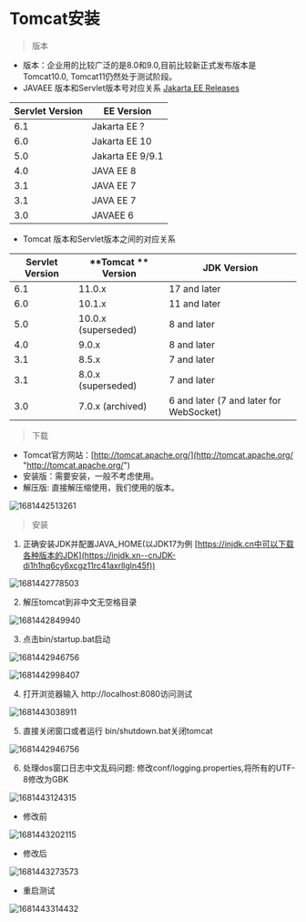 # Tomcat安装

> 版本

* 版本：企业用的比较广泛的是8.0和9.0,目前比较新正式发布版本是Tomcat10.0, Tomcat11仍然处于测试阶段。
* JAVAEE 版本和Servlet版本号对应关系 [Jakarta EE Releases](https://jakarta.ee/release/)

|**Servlet** Version|EE Version|
| ----------| ------------------|
|6.1|Jakarta EE ?|
|6.0|Jakarta EE 10|
|5.0|Jakarta EE 9/9.1|
|4.0|JAVA EE 8|
|3.1|JAVA EE 7|
|3.1|JAVA EE 7|
|3.0|JAVAEE 6|

* Tomcat 版本和Servlet版本之间的对应关系

|**Servlet** Version|\*\*Tomcat \*\* Version|**JDK** Version|
| ----------| -------------------------------------| -----------------------------------------|
|6.1|11.0.x|17 and later|
|6.0|10.1.x|11 and later|
|5.0|10.0.x (superseded)|8 and later|
|4.0|9.0.x|8 and later|
|3.1|8.5.x|7 and later|
|3.1|8.0.x (superseded)|7 and later|
|3.0|7.0.x (archived)|6 and later (7 and later for WebSocket)|

> 下载

* Tomcat官方网站：[http://tomcat.apache.org/](http://tomcat.apache.org/ "http://tomcat.apache.org/")
* 安装版：需要安装，一般不考虑使用。
* 解压版: 直接解压缩使用，我们使用的版本。

​![1681442513261](assets/1681442513261-20240701215240-azer8zt.png)​

> 安装

1. 正确安装JDK并配置JAVA_HOME(以JDK17为例 [https://injdk.cn中可以下载各种版本的JDK](https://injdk.xn--cnJDK-di1h1hq6cy6xcgz11rc41axrllgln45f))

​![1681442778503](assets/1681442778503-20240701215240-llcc58d.png)​

2. 解压tomcat到非中文无空格目录

​![1681442849940](assets/1681442849940-20240701215240-0vjn7c0.png)​

3. 点击bin/startup.bat启动

​![1681442946756](assets/1681442946756-20240701215240-oik7exw.png)​

 ![1681442998407](assets/1681442998407-20240701215240-emy4z7h.png)​

4. 打开浏览器输入 http://localhost:8080访问测试

​![1681443038911](assets/1681443038911-20240701215240-kfw4c8l.png)​

5. 直接关闭窗口或者运行 bin/shutdown.bat关闭tomcat

​![1681442946756](assets/1681442946756-20240701215240-c1yur9u.png)​

6. 处理dos窗口日志中文乱码问题: 修改conf/logging.properties,将所有的UTF-8修改为GBK

​![1681443124315](assets/1681443124315-20240701215240-lbq9uio.png)​

* 修改前

​![1681443202115](assets/1681443202115-20240701215240-1nw1nut.png)​

* 修改后

​![1681443273573](assets/1681443273573-20240701215240-pd6gvmw.png)​

* 重启测试

​![1681443314432](assets/1681443314432-20240701215240-5hiegbz.png)​
